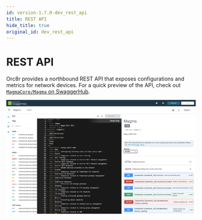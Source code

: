 ```yaml
---
id: version-1.7.0-dev_rest_api
title: REST API
hide_title: true
original_id: dev_rest_api
---
```


# REST API

Orc8r provides a northbound REST API that exposes configurations and metrics for network devices. For a quick preview of the API, check out [`MagmaCore/Magma` on SwaggerHub](https://app.swaggerhub.com/apis/MagmaCore/Magma/1.0.0).

![SwaggerHub REST API Page](../../../../readmes/assets/orc8r/swaggerhub-rest-api.png)
